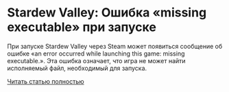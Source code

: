 # Stardew Valley: Ошибка «missing executable» при запуске



При запуске Stardew Valley через Steam может появиться сообщение об ошибке «an error occurred while launching this game: missing executable.». Эта ошибка означает, что игра не может найти исполняемый файл, необходимый для запуска.

[Читать статью полностью](https://xyberbara.com/gaming/stardew-valley-missing-executable/)
